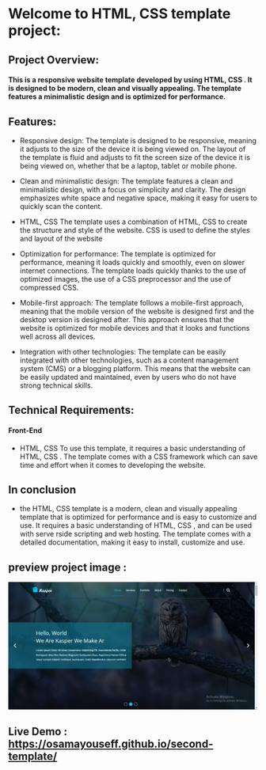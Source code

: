 # Welcome to HTML, CSS template project:

## Project Overview:

#### This is a responsive website template developed by using HTML, CSS . It is designed to be modern, clean and visually appealing. The template features a minimalistic design and is optimized for performance.

## Features:

- Responsive design: The template is designed to be responsive, meaning it adjusts to the size of the device it is being viewed on. The layout of the template is fluid and adjusts to fit the screen size of the device it is being viewed on, whether that be a laptop, tablet or mobile phone.

- Clean and minimalistic design: The template features a clean and minimalistic design, with a focus on simplicity and clarity. The design emphasizes white space and negative space, making it easy for users to quickly scan the content.

- HTML, CSS The template uses a combination of HTML, CSS to create the structure and style of the website. CSS is used to define the styles and layout of the website

- Optimization for performance: The template is optimized for performance, meaning it loads quickly and smoothly, even on slower internet connections. The template loads quickly thanks to the use of optimized images, the use of a CSS preprocessor and the use of compressed CSS.

- Mobile-first approach: The template follows a mobile-first approach, meaning that the mobile version of the website is designed first and the desktop version is designed after. This approach ensures that the website is optimized for mobile devices and that it looks and functions well across all devices.

- Integration with other technologies: The template can be easily integrated with other technologies, such as a content management system (CMS) or a blogging platform. This means that the website can be easily updated and maintained, even by users who do not have strong technical skills.

## Technical Requirements:

#### Front-End

- HTML, CSS
  To use this template, it requires a basic understanding of HTML, CSS .
  The template comes with a CSS framework which can save time and effort when it comes to developing the website.

## In conclusion

- the HTML, CSS template is a modern, clean and visually appealing template that is optimized for performance and is easy to customize and use. It requires a basic understanding of HTML, CSS , and can be used with serve rside scripting and web hosting. The template comes with a detailed documentation, making it easy to install, customize and use.

## preview project image :

![Example Image](images/template-2.png)

## Live Demo : https://osamayouseff.github.io/second-template/
